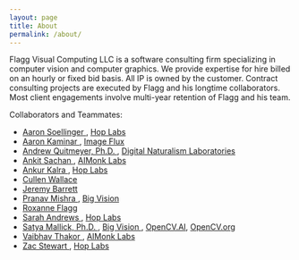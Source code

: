 ```yaml
---
layout: page
title: About
permalink: /about/
---
```


Flagg Visual Computing LLC is a software consulting firm specializing in computer vision and computer graphics.
We provide expertise for hire billed on an hourly or fixed bid basis.  All IP is owned by the customer.
Contract consulting projects are executed by Flagg and his longtime collaborators.  Most client engagements involve multi-year
retention of Flagg and his team.

Collaborators and Teammates:

- [ Aaron Soellinger ](https://www.linkedin.com/in/aaronsoellinger/), [ Hop Labs ](https://www.hoplabs.com/)
- [ Aaron Kaminar ](https://www.linkedin.com/in/aaron-kaminar-1a007953/), [ Image Flux ](https://imageflux.tv/)
- [ Andrew Quitmeyer, Ph.D. ](https://www.dinalab.net/), [ Digital Naturalism Laboratories ](https://www.dinalab.net/)
- [ Ankit Sachan ](https://www.linkedin.com/in/ankitsachan/?originalSubdomain=in), [ AIMonk Labs ](https://aimonk.com/)
- [ Ankur Kalra ](https://www.linkedin.com/in/theankurkalra/), [ Hop Labs ](https://www.hoplabs.com/)
- [ Cullen Wallace ](https://www.linkedin.com/in/cullen-wallace/)
- [ Jeremy Barrett ](https://www.linkedin.com/in/jeremy-barrett-a684ab1/)
- [ Pranav Mishra ](https://www.linkedin.com/in/pranav-mishra-226ab93/), [ Big Vision ](https://bigvision.ai)
- [ Roxanne Flagg ](https://www.linkedin.com/in/roxanneflagg/)
- [ Sarah Andrews ](https://www.linkedin.com/in/sarah-e-andrews/), [ Hop Labs ](https://www.hoplabs.com/)
- [ Satya Mallick, Ph.D. ](https://www.linkedin.com/in/satyamallick/), [ Big Vision ](https://bigvision.ai), [OpenCV.AI](https://opencv.ai), [OpenCV.org](https://opencv.org)
- [ Vaibhav Thakor ](https://www.linkedin.com/in/vaibhavthakor28/), [ AIMonk Labs ](https://aimonk.com/)
- [ Zac Stewart ](https://www.linkedin.com/in/zac-stewart-79b2a5a6/), [ Hop Labs ](https://www.hoplabs.com/)

